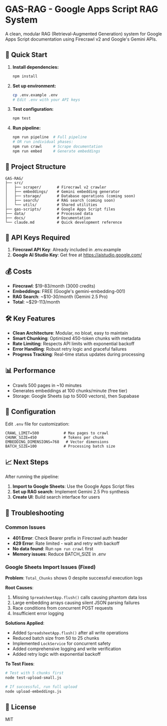 # GAS-RAG - Google Apps Script RAG System

A clean, modular RAG (Retrieval-Augmented Generation) system for Google Apps Script documentation using Firecrawl v2 and Google's Gemini APIs.

## 🚀 Quick Start

1. **Install dependencies:**
   ```bash
   npm install
   ```

2. **Set up environment:**
   ```bash
   cp .env.example .env
   # Edit .env with your API keys
   ```

3. **Test configuration:**
   ```bash
   npm test
   ```

4. **Run pipeline:**
   ```bash
   npm run pipeline  # Full pipeline
   # OR run individual phases:
   npm run crawl     # Scrape documentation
   npm run embed     # Generate embeddings
   ```

## 📁 Project Structure

```
GAS-RAG/
├── src/
│   ├── scraper/       # Firecrawl v2 crawler
│   ├── embeddings/    # Gemini embedding generator
│   ├── storage/       # Database operations (coming soon)
│   ├── search/        # RAG search (coming soon)
│   └── utils/         # Shared utilities
├── gas-scripts/       # Google Apps Script files
├── data/              # Processed data
├── docs/              # Documentation
└── claude.md          # Quick development reference
```

## 🔑 API Keys Required

1. **Firecrawl API Key**: Already included in .env.example
2. **Google AI Studio Key**: Get free at https://aistudio.google.com/

## 💰 Costs

- **Firecrawl**: $19-83/month (3000 credits)
- **Embeddings**: FREE (Google's gemini-embedding-001)
- **RAG Search**: ~$10-30/month (Gemini 2.5 Pro)
- **Total**: ~$29-113/month

## 🛠️ Key Features

- **Clean Architecture**: Modular, no bloat, easy to maintain
- **Smart Chunking**: Optimized 450-token chunks with metadata
- **Rate Limiting**: Respects API limits with exponential backoff
- **Error Handling**: Robust retry logic and graceful failures
- **Progress Tracking**: Real-time status updates during processing

## 📊 Performance

- Crawls 500 pages in ~10 minutes
- Generates embeddings at 100 chunks/minute (free tier)
- Storage: Google Sheets (up to 5000 vectors), then Supabase

## 🔧 Configuration

Edit `.env` file for customization:

```env
CRAWL_LIMIT=500           # Max pages to crawl
CHUNK_SIZE=450            # Tokens per chunk
EMBEDDING_DIMENSIONS=768   # Vector dimensions
BATCH_SIZE=100            # Processing batch size
```

## 📈 Next Steps

After running the pipeline:

1. **Import to Google Sheets**: Use the Google Apps Script files
2. **Set up RAG search**: Implement Gemini 2.5 Pro synthesis
3. **Create UI**: Build search interface for users

## 🐛 Troubleshooting

### Common Issues

- **401 Error**: Check Bearer prefix in Firecrawl auth header
- **429 Error**: Rate limited - wait and retry with backoff
- **No data found**: Run `npm run crawl` first
- **Memory issues**: Reduce BATCH_SIZE in .env

### Google Sheets Import Issues (Fixed)

**Problem**: `Total_Chunks` shows 0 despite successful execution logs

**Root Causes**:
1. Missing `SpreadsheetApp.flush()` calls causing phantom data loss
2. Large embedding arrays causing silent JSON parsing failures
3. Race conditions from concurrent POST requests
4. Insufficient error logging

**Solutions Applied**:
- Added `SpreadsheetApp.flush()` after all write operations
- Reduced batch size from 50 to 25 chunks
- Implemented `LockService` for concurrent safety
- Added comprehensive logging and write verification
- Added retry logic with exponential backoff

**To Test Fixes**:
```bash
# Test with 5 chunks first
node test-upload-small.js

# If successful, run full upload
node upload-embeddings.js
```

## 📝 License

MIT